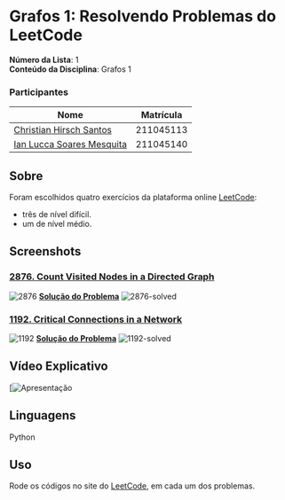 # Grafos 1: Resolvendo Problemas do LeetCode

**Número da Lista**: 1<br>
**Conteúdo da Disciplina**: Grafos 1 <br>

### Participantes
Nome | Matrícula
|--|--|
[Christian Hirsch Santos](https://github.com/crstyhs)| 211045113
[Ian Lucca Soares Mesquita](https://github.com/IanLucca12) | 211045140 

## Sobre 
Foram escolhidos quatro exercícios da plataforma online [LeetCode](https://leetcode.com/):
- três de nível difícil.
- um de nível médio.

## Screenshots
### [2876. Count Visited Nodes in a Directed Graph](https://leetcode.com/problems/count-visited-nodes-in-a-directed-graph/description/)
![2876](/assets/)
**[Solução do Problema]()**
![2876-solved](/assets/3123-solved.png)

### [1192. Critical Connections in a Network](https://leetcode.com/problems/critical-connections-in-a-network/description/)
![1192](/assets/)
**[Solução do Problema]()**
![1192-solved](/assets/)




## Vídeo Explicativo

[![Apresentação]()


## Linguagens
Python 

## Uso 
Rode os códigos no site do [LeetCode](https://leetcode.com/), em cada um dos problemas.
